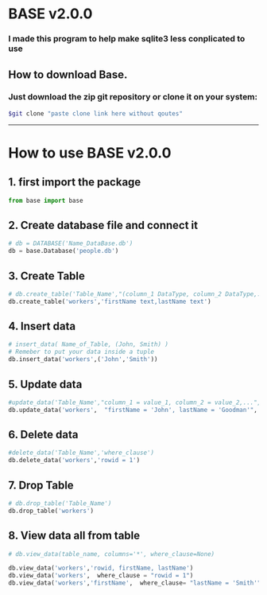 # BASE v2.0.0

### I made this program to help make sqlite3 less conplicated to use

## How to download Base.

### Just download the zip git repository or clone it on your system:
```bash
$git clone "paste clone link here without qoutes"
```
---

# How to use BASE v2.0.0

## 1. first import the package
```python
from base import base
```

## 2. Create database file and connect it
```python
# db = DATABASE('Name_DataBase.db')
db = base.Database('people.db')
```

## 3. Create Table
```python
# db.create_table('Table_Name',"(column_1 DataType, column_2 DataType,...)")
db.create_table('workers','firstName text,lastName text')
```

## 4. Insert data
```python
# insert_data( Name_of_Table, (John, Smith) ) 
# Remeber to put your data inside a tuple
db.insert_data('workers',('John','Smith'))
```

## 5. Update data
```python
#update_data('Table_Name',"column_1 = value_1, column_2 = value_2,...", where_clause)
db.update_data('workers',  "firstName = 'John', lastName = 'Goodman'",  "rowid = 1")
```

## 6. Delete data
```python
#delete_data('Table_Name','where_clause')
db.delete_data('workers','rowid = 1')
```

## 7. Drop Table
```python
# db.drop_table('Table_Name')
db.drop_table('workers')
```

## 8. View data all from table
```python
# db.view_data(table_name, columns='*', where_clause=None)

db.view_data('workers','rowid, firstName, lastName')
db.view_data('workers',  where_clause = "rowid = 1")
db.view_data('workers','firstName',  where_clause= "lastName = 'Smith'")
```
